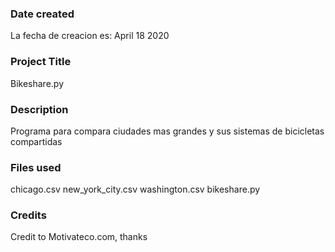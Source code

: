 ### Date created
La fecha de creacion es: April 18 2020

### Project Title
Bikeshare.py

### Description
Programa para compara ciudades mas grandes y sus sistemas de bicicletas compartidas

### Files used
chicago.csv
new_york_city.csv
washington.csv
bikeshare.py

### Credits
Credit to Motivateco.com, thanks

